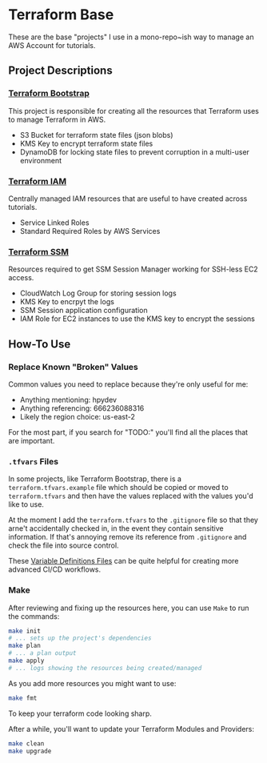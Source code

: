# Terraform Base

These are the base "projects" I use in a mono-repo~ish way to manage an AWS Account for tutorials.

## Project Descriptions

### [Terraform Bootstrap](/terraform_bootstrap)

This project is responsible for creating all the resources that Terraform uses to manage Terraform in AWS.

- S3 Bucket for terraform state files (json blobs)
- KMS Key to encrypt terraform state files
- DynamoDB for locking state files to prevent corruption in a multi-user environment

### [Terraform IAM](/terraform_iam)

Centrally managed IAM resources that are useful to have created across tutorials.

- Service Linked Roles
- Standard Required Roles by AWS Services

### [Terraform SSM](/terraform_ssm)

Resources required to get SSM Session Manager working for SSH-less EC2 access.

- CloudWatch Log Group for storing session logs
- KMS Key to encrpyt the logs
- SSM Session application configuration
- IAM Role for EC2 instances to use the KMS key to encrypt the sessions

## How-To Use

### Replace Known "Broken" Values

Common values you need to replace because they're only useful for me:

- Anything mentioning: hpydev
- Anything referencing: 666236088316
- Likely the region choice: us-east-2

For the most part, if you search for "TODO:" you'll find all the places that are important.

### `.tfvars` Files

In some projects, like Terraform Bootstrap, there is a `terraform.tfvars.example` file which should be copied or moved
to `terraform.tfvars` and then have the values replaced with the values you'd like to use.

At the moment I add the `terraform.tfvars` to the `.gitignore` file so that they arne't accidentally checked in,
in the event they contain sensitive information. If that's annoying remove its reference from `.gitignore` and check
the file into source control.

These [Variable Definitions Files](https://www.terraform.io/docs/language/values/variables.html#variable-definitions-tfvars-files)
can be quite helpful for creating more advanced CI/CD workflows. 

### Make

After reviewing and fixing up the resources here, you can use `Make` to run the commands:

```bash
make init
# ... sets up the project's dependencies
make plan
# ... a plan output
make apply
# ... logs showing the resources being created/managed
```

As you add more resources you might want to use:

```bash
make fmt
```

To keep your terraform code looking sharp.

After a while, you'll want to update your Terraform Modules and Providers:

```bash
make clean
make upgrade
```
